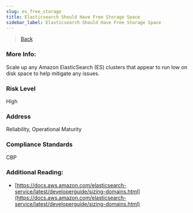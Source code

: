 ```yaml
---
slug: es_free_storage
title: Elasticsearch Should Have Free Storage Space
sidebar_label: Elasticsearch Should Have Free Storage Space
---
```

> [Back](../../esmonitoring)

### More Info:
Scale up any Amazon ElasticSearch (ES) clusters that appear to run low on disk space to help mitigate any issues.

### Risk Level
High

### Address
Reliability, Operational Maturity

### Compliance Standards
CBP

### Additional Reading:
- [https://docs.aws.amazon.com/elasticsearch-service/latest/developerguide/sizing-domains.html](https://docs.aws.amazon.com/elasticsearch-service/latest/developerguide/sizing-domains.html) 
